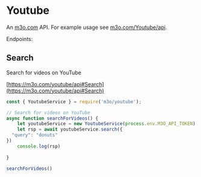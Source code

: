 # Youtube

An [m3o.com](https://m3o.com) API. For example usage see [m3o.com/Youtube/api](https://m3o.com/Youtube/api).

Endpoints:

## Search

Search for videos on YouTube


[https://m3o.com/youtube/api#Search](https://m3o.com/youtube/api#Search)

```js
const { YoutubeService } = require('m3o/youtube');

// Search for videos on YouTube
async function searchForVideos() {
	let youtubeService = new YoutubeService(process.env.M3O_API_TOKEN)
	let rsp = await youtubeService.search({
  "query": "donuts"
})
	console.log(rsp)
	
}

searchForVideos()
```
